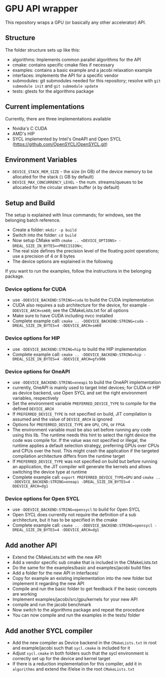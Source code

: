 # GPU API wrapper
This repository wraps a GPU (or basically any other accelerator) API.

## Structure
The folder structure sets up like this:
* algorithms: Implements common parallel algorithms for the API
* cmake: contains specific cmake files if necessary
* examples: contains a basic example and a jacobi relaxation example    
* interfaces: implements the API for a specific vendor
* submodules: git submodules  needed for this repository; resolve with `git submodule init` and `git submodule update`
* tests: gtests for the algorithms package

## Current implementations
Currently, there are three implementations available
* Nvidia's C CUDA
* AMD's HIP
* SYCL implemented by Intel's OneAPI and Open SYCL (https://github.com/OpenSYCL/OpenSYCL.git)

## Environment Variables

* `DEVICE_STACK_MEM_SIZE` - the size (in GB) of the device memory to be allocated for the stack (`1` GB by default)
* `DEVICE_MAX_CONCURRENCY_LEVEL` - the num. streams/queues to be allocated for the circular stream buffer (`4` by
  default)

## Setup and Build
The setup is explained with linux commands; for windows, see the belonging batch reference.

* Create a folder: `mkdir -p build`
* Switch into the folder: `cd build`
* Now setup CMake with `cmake .. <DEVICE_OPTIONS> -DREAL_SIZE_IN_BYTES=<PRECISION>`; 
* The real size defines the precision level of the floating point operations; use a precision of 4 or 8 bytes
* The device options are explained in the following

If you want to run the examples, follow the instructions in the belonging package.

### Device options for CUDA
* use `-DDEVICE_BACKEND:STRING=cuda` to build the CUDA implementation 
* CUDA also requires a sub architecture for the device, for example `-DDEVICE_ARCH=sm60`; see the CMakeLists.txt for all options
* Make sure to have CUDA including nvcc installed 
* Complete example call: `cmake .. -DDEVICE_BACKEND:STRING=cuda -DREAL_SIZE_IN_BYTES=4 -DDEVICE_ARCH=sm60`

### Device options for HIP
* use `-DDEVICE_BACKEND:STRING=hip` to build the HIP implementation 
* Complete example call: `cmake .. -DDEVICE_BACKEND:STRING=hip -DREAL_SIZE_IN_BYTES=4 -DDEVICE_ARCH=gfx906`

### Device options for OneAPI
* use `-DDEVICE_BACKEND:STRING=oneapi` to build the OneAPI implementation
* currently, OneAPI is mainly used to target Intel devices; for CUDA or HIP as device backend, use Open SYCL and set the right environment variables, respectively
* Set the environment variable `PREFERRED_DEVICE_TYPE` to compile for the defined `DEVICE_ARCH`
* If `PREFERRED_DEVICE_TYPE` is not specified on build, JIT compilation is assumed and the value of `DEVICE_ARCH` is ignored
* Options for `PREFERRED_DEVICE_TYPE` are `GPU`, `CPU`, or `FPGA`
* The environment variable must be also set before running any code using this lib. The runtime needs this hint to select the right device the code was compile for. If the value was not specified or illegal, the runtime applies a default selection strategy, preferring GPUs over CPUs and CPUs over the host. This might crash the application if the targeted compilation architecture differs from the runtime target
* If `PREFERRED_DEVICE_TYPE` was not specified on build but before running an application, the JIT compiler will generate the kernels and allows switching the device type at runtime
* Complete example call: `export PREFERRED_DEVICE_TYPE=GPU` and `cmake .. -DDEVICE_BACKEND:STRING=oneapi -DREAL_SIZE_IN_BYTES=4 -DDEVICE_ARCH=dg1`

### Device options for Open SYCL
* use `-DDEVICE_BACKEND:STRING=opensycl` to build for Open SYCL
* Open SYCL does currently not require the definition of a sub architecture, but it has to be specified in the cmake
*  Complete example call: `cmake .. -DDEVICE_BACKEND:STRING=opensycl -DREAL_SIZE_IN_BYTES=4 -DDEVICE_ARCH=dg1`

## Add another API
* Extend the CMakeLists.txt with the new API
* Add a vendor specific sub cmake that is included in the CMakeLists.txt
* Do the same for the examples/basic and examples/jacobi build files
* Add a folder for the new API in interfaces/
* Copy for example an existing implementation into the new folder but implement it regarding the new API
* Compile and run the basic folder to get feedback if the basic concepts are working
* Implement examples/jacobi/src/gpu/kernels for your new API
* compile and run the jacobi benchmark
* Now switch to the algorithms package and repeat the procedure
* You can now compile and run the examples in the tests/ folder

## Add another SYCL compiler
* Add the new compiler as Device backend in the `CMakeLists.txt` in root and example/jacobi such that `sycl.cmake` is included for it
* Adjust `sycl.cmake` in both folders such that the sycl environment is correctly set up for the device and kernel target
* If there is a reduction implementation for this compiler, add it in `algorithms` and extend the if/else in the root `CMakeLists.txt` 
